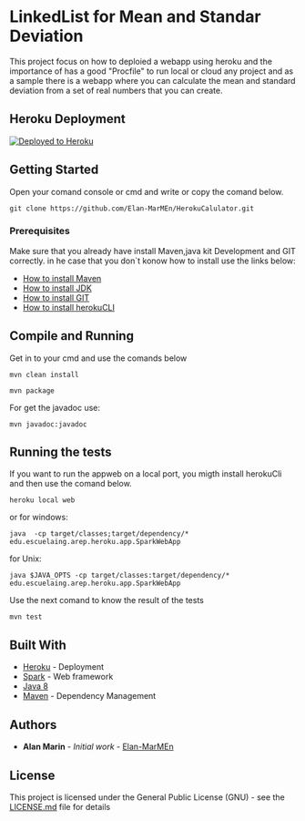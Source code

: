 # LinkedList for Mean and Standar Deviation

This project focus on how to deploied a webapp using heroku and the importance of has a good "Procfile" to run local or cloud any project and as a sample there is a webapp where you can calculate the mean and standard deviation from a set of real numbers that you can create. 
## Heroku Deployment 
[![Deployed to Heroku](https://www.herokucdn.com/deploy/button.png)](https://arep2stadcalc.herokuapp.com/)

## Getting Started

Open your comand console or cmd and write or copy the comand below.

```
git clone https://github.com/Elan-MarMEn/HerokuCalulator.git
```

### Prerequisites

Make sure that you already have install Maven,java kit Development and GIT correctly. in he case that you don`t konow how to install use the links below:

* [How to install Maven](https://www.youtube.com/watch?v=RfCWg5ay5B0)
* [How to install JDK](https://www.youtube.com/watch?v=IJ-PJbvJBGs)
* [How to install GIT](https://git-scm.com/book/en/v2/Getting-Started-Installing-Git)
* [How to install herokuCLI](https://co.video.search.yahoo.com/search/video?fr=mcafee&ei=UTF-8&p=how+to+install+heroku+cli&type=E211CO885G91370#id=1&vid=85b4e7e52251aea122733ac858dfb9bf&action=click)
## Compile and Running
Get in to your cmd and use the comands below

```
mvn clean install

mvn package
```

For get the javadoc use:

```
mvn javadoc:javadoc
```

## Running the tests

If you want to run the appweb on a local port, you migth install herokuCli and then use the comand below.

```
heroku local web
```
or for windows:
```
java  -cp target/classes;target/dependency/* edu.escuelaing.arep.heroku.app.SparkWebApp
```
for Unix:
```
java $JAVA_OPTS -cp target/classes:target/dependency/* edu.escuelaing.arep.heroku.app.SparkWebApp
```

Use the next comand to know the result of the tests

```
mvn test
```

## Built With

* [Heroku](https://dashboard.heroku.com/apps) - Deployment
* [Spark](http://sparkjava.com/) - Web framework
* [Java 8](https://www.java.com/es/about/whatis_java.jsp) 
* [Maven](https://maven.apache.org/) - Dependency Management


## Authors

* **Alan Marin** - *Initial work* - [Elan-MarMEn](https://github.com/Elan-MarMEn)


## License

This project is licensed under the General Public License (GNU) - see the [LICENSE.md](LICENSE.md) file for details
